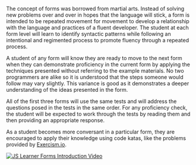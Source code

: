<!--bl
    (filemeta
        (title "Introduction")
    )
/bl-->
The concept of forms was borrowed from martial arts. Instead of solving new problems over and over in hopes that the language will stick, a form is intended to be repeated movement for movement to develop a relationship with the language and practices of a fluent developer. The student at each form level will learn to identify syntactic patterns while following an intentional and regimented process to promote fluency through a repeated process.

A student of any form will know they are ready to move to the next form when they can demonstrate proficiency in the current form by applying the techniques presented without referring to the example materials. No two programmers are alike so it is understood that the steps someone would follow may vary slightly. This variance is good as it demonstrates a deeper understanding of the ideas presented in the form.

All of the first three forms will use the same tests and will address the questions posed in the tests in the same order. For any proficiency check, the student will be expected to work through the tests by reading them and then providing an appropriate response.

As a student becomes more conversant in a particular form, they are encouraged to apply their knowledge using code katas, like the problems provided by [Exercism.io](http://exercism.io/).

[![JS Learner Forms Introduction Video](https://img.youtube.com/vi/I-iKs3ahU40/0.jpg)](https://www.youtube.com/watch?v=I-iKs3ahU40)
